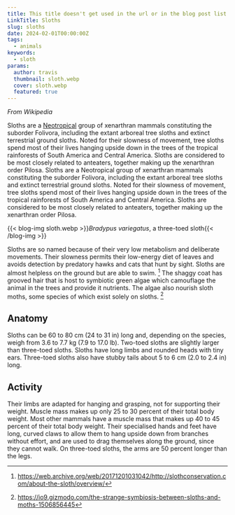 ```yaml
---
title: This title doesn't get used in the url or in the blog post list
LinkTitle: Sloths
slug: sloths
date: 2024-02-01T00:00:00Z
tags:
  - animals
keywords:
  - sloth
params:
  author: travis
  thumbnail: sloth.webp
  cover: sloth.webp
  featured: true
---
```


_From Wikipedia_

Sloths are a [Neotropical](https://en.wikipedia.org/wiki/Neotropical_realm)
group of xenarthran mammals constituting the suborder Folivora, including the
extant arboreal tree sloths and extinct terrestrial ground sloths. Noted for
their slowness of movement, tree sloths spend most of their lives hanging upside
down in the trees of the tropical rainforests of South America and Central
America. Sloths are considered to be most closely related to anteaters, together
making up the xenarthran order Pilosa. Sloths are a Neotropical group of
xenarthran mammals constituting the suborder Folivora, including the extant
arboreal tree sloths and extinct terrestrial ground sloths. Noted for their
slowness of movement, tree sloths spend most of their lives hanging upside down
in the trees of the tropical rainforests of South America and Central America.
Sloths are considered to be most closely related to anteaters, together making
up the xenarthran order Pilosa.

{{< blog-img sloth.webp >}}_Bradypus variegatus_, a three-toed sloth{{< /blog-img >}}

Sloths are so named because of their very low metabolism and deliberate
movements. Their slowness permits their low-energy diet of leaves and avoids
detection by predatory hawks and cats that hunt by sight. Sloths are almost
helpless on the ground but are able to swim. [^1] The shaggy coat has grooved
hair that is host to symbiotic green algae which camouflage the animal in the
trees and provide it nutrients. The algae also nourish sloth moths, some species
of which exist solely on sloths. [^2]

[^1]:
    https://web.archive.org/web/20171201031042/http://slothconservation.com/about-the-sloth/overview/

[^2]:
    https://io9.gizmodo.com/the-strange-symbiosis-between-sloths-and-moths-1506856445

## Anatomy

Sloths can be 60 to 80 cm (24 to 31 in) long and, depending on the species,
weigh from 3.6 to 7.7 kg (7.9 to 17.0 lb). Two-toed sloths are slightly larger
than three-toed sloths. Sloths have long limbs and rounded heads with tiny ears.
Three-toed sloths also have stubby tails about 5 to 6 cm (2.0 to 2.4 in) long.

## Activity

Their limbs are adapted for hanging and grasping, not for supporting their
weight. Muscle mass makes up only 25 to 30 percent of their total body weight.
Most other mammals have a muscle mass that makes up 40 to 45 percent of their
total body weight. Their specialised hands and feet have long, curved claws to
allow them to hang upside down from branches without effort, and are used to
drag themselves along the ground, since they cannot walk. On three-toed sloths,
the arms are 50 percent longer than the legs.
